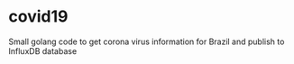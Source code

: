 # covid19
Small golang code to get corona virus information for Brazil and publish to InfluxDB database
